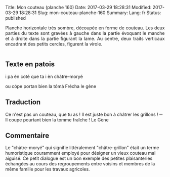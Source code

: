 Title: Mon couteau (planche 160)
Date: 2017-03-29 18:28:31
Modified: 2017-03-29 18:28:31
Slug: mon-couteau-planche-160
Summary: 
Lang: fr
Status: published

<p style="text-align:justify;">Planche horizontale très sombre, découpée en forme de couteau. Les deux parties du texte sont gravées à gauche dans la partie évoquant le manche et à droite dans la partie figurant la lame. Au centre, deux traits verticaux encadrant des petits cercles, figurent la virole. </p>

<figure class="image-block" style="float: center;">
  <img alt="" src="{static}/images/planche_160.png">
  <figcaption style="max-width: 680px"></figcaption>
</figure>


## Texte en patois
i pa èn coté que ta i èn chàtre–moryé

ou cópe portan bien la tómá Frècha			le gène

## Traduction
Ce n'est pas un couteau, que tu as ! Il est juste bon à châtrer les grillons !
─  Il coupe pourtant bien la tomme fraîche !
Le Gène

## Commentaire
Le "chàtre-moryé" qui signifie littéralement "châtre-grillon" était un terme humoristique couramment employé pour désigner un vieux couteau mal aiguisé. Ce petit dialogue est un bon exemple des petites plaisanteries échangées au cours des regroupements entre voisins et membres de la même famille pour les travaux agricoles.






